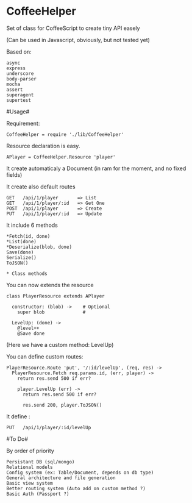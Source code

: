 CoffeeHelper
============

  Set of class for CoffeeScript to create tiny API easely

  (Can be used in Javascript, obviously, but not tested yet)

  Based on:

    async
    express
    underscore
    body-parser
    mocha
    assert
    superagent
    supertest


#Usage#

  Requirement:

    CoffeeHelper = require './lib/CoffeeHelper'

  Resource declaration is easy.

    APlayer = CoffeeHelper.Resource 'player'

  It create automaticaly a Document (in ram for the moment, and no fixed fields)

  It create also default routes

    GET   /api/1/player       => List
    GET   /api/1/player/:id   => Get One
    POST  /api/1/player       => Create
    PUT   /api/1/player/:id   => Update

  It include 6 methods

    *Fetch(id, done)
    *List(done)
    *Deserialize(blob, done)
    Save(done)
    Serialize()
    ToJSON()

    * Class methods

  You can now extends the resource

    class PlayerResource extends APlayer

      constructor: (blob) ->    # Optional
        super blob              #

      LevelUp: (done) ->
        @level++
        @Save done

  (Here we have a custom method: LevelUp)

  You can define custom routes:

    PlayerResource.Route 'put', '/:id/levelUp', (req, res) ->
      PlayerResource.Fetch req.params.id, (err, player) ->
        return res.send 500 if err?

        player.LevelUp (err) ->
          return res.send 500 if err?

          res.send 200, player.ToJSON()

  It define :

    PUT   /api/1/player/:id/levelUp


#To Do#

  By order of priority

    Persistant DB (sql/mongo)
    Relational models
    Config system (ex: Table/Document, depends on db type)
    General architecture and file generation
    Basic view system
    Better routing system (Auto add on custom method ?)
    Basic Auth (Passport ?)
